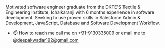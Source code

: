 Motivated software engineer graduate from the DKTE'S Textile & Engineering Institute, Ichalkaranji with 6 months experience in software development. Seeking to use proven skills in Salesforce Admin & Development, JavaScript, Database and Software Development Workflow.
- 📫 How to reach me call me on +91-9130335009 or email me to @deepakwadar192@gmail.com

<!---
deepakwadar1909/deepakwadar1909 is a ✨ special ✨ repository because its `README.md` (this file) appears on your GitHub profile.
You can click the Preview link to take a look at your changes.
--->
